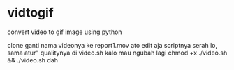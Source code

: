 # vidtogif
 convert video to gif image using python

clone
ganti nama videonya ke report1.mov ato edit aja scriptnya serah lo, sama atur" qualitynya di video.sh kalo mau ngubah lagi
chmod +x ./video.sh && ./video.sh
dah